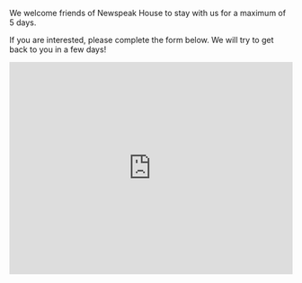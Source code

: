 We welcome friends of Newspeak House to stay with us for a maximum of 5 days.

If you are interested, please complete the form below. We will try to get back to you in a few days!

<div style="position: relative; width: 100%; height: 0; padding-bottom: 75%;">
  <iframe
    src="https://docs.google.com/forms/d/e/1FAIpQLSckt6EScYoGSkx_7YYc78VMQUmvLzW4YTYl6GSmcYcjf2lETQ/viewform?embedded=true"
    style="position: absolute; top: 0; left: 0; width: 100%; height: 100%; border: none;"
    allowfullscreen
    webkitallowfullscreen
    mozallowfullscreen
  >
    Loading…
  </iframe>
</div>